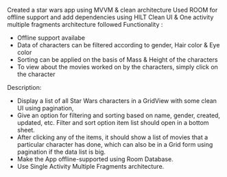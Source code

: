 Created a star wars app using MVVM & clean architecture
Used ROOM for offline support and add dependencies using HILT
Clean UI & One activity multiple fragments architecture followed
Functionality :
- Offline support availabe
- Data of characters can be filtered according to gender, Hair color & Eye color
- Sorting can be applied on the basis of Mass & Height of the characters
- To view about the movies worked on by the characters, simply click on the character



Description:
- Display a list of all Star Wars characters in a GridView with some clean UI using pagination,
- Give an option for filtering and sorting based on name, gender, created, updated, etc. Filter and sort option item list should open in a bottom sheet.
- After clicking any of the items, it should show a list of movies that a particular character has done, which can also be in a Grid form using pagination if the data list is big.
- Make the App offline-supported using Room Database.
- Use Single Activity Multiple Fragments architecture.

